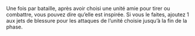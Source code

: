 Une fois par bataille, après avoir choisi une unité amie pour tirer ou combattre, vous pouvez dire qu’elle est inspirée. Si vous le faites, ajoutez 1 aux jets de blessure pour les attaques de l’unité choisie jusqu’à la fin de la phase.